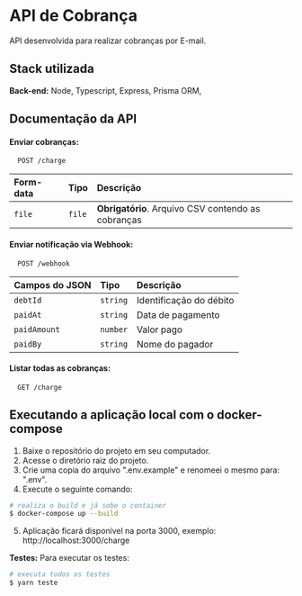 # API de Cobrança

API desenvolvida para realizar cobranças por E-mail.


## Stack utilizada

**Back-end:** Node, Typescript, Express, Prisma ORM,


## Documentação da API

#### Enviar cobranças: 
```http
  POST /charge
```
| Form-data   | Tipo       | Descrição                                           |
| :---------- | :--------- | :-------------------------------------------------- |
| `file`      | `file`     | **Obrigatório**. Arquivo CSV contendo as cobranças  |


#### Enviar notificação via Webhook: 
```http
  POST /webhook
```
| Campos do JSON  | Tipo     | Descrição                        |
| :----------     | :------- | :------------------------------- |
| `debtId`        | `string` | Identificação do débito          |
| `paidAt`        | `string` | Data de pagamento                |
| `paidAmount`    | `number` | Valor pago                       |
| `paidBy`        | `string` | Nome do pagador                  |


#### Listar todas as cobranças:
```http
  GET /charge
```


## Executando a aplicação local com o docker-compose 

1. Baixe o repositório do projeto em seu computador.
2. Acesse o diretório raiz do projeto.
4. Crie uma copia do arquivo ".env.example" e renomeei o mesmo para: ".env".
4. Execute o seguinte comando:
```bash
# realiza o build e já sobe o container
$ docker-compose up --build
```
5. Aplicação ficará disponível na porta 3000, exemplo: http://localhost:3000/charge


**Testes:** Para executar os testes: 
```bash
# executa todos os testes
$ yarn teste
```